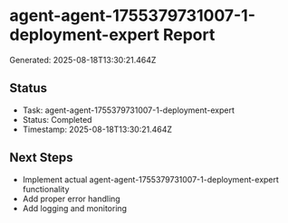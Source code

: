 # agent-agent-1755379731007-1-deployment-expert Report

Generated: 2025-08-18T13:30:21.464Z

## Status
- Task: agent-agent-1755379731007-1-deployment-expert
- Status: Completed
- Timestamp: 2025-08-18T13:30:21.464Z

## Next Steps
- Implement actual agent-agent-1755379731007-1-deployment-expert functionality
- Add proper error handling
- Add logging and monitoring
